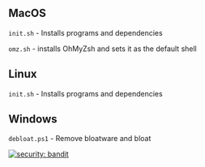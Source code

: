 ## MacOS

`init.sh` - Installs programs and dependencies

`omz.sh` - installs OhMyZsh and sets it as the default shell


## Linux

`init.sh` - Installs programs and dependencies


## Windows

`debloat.ps1` - Remove bloatware and bloat



[![security: bandit](https://img.shields.io/badge/security-bandit-yellow.svg)](https://github.com/PyCQA/bandit)
